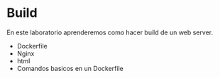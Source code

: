 # Build

En este laboratorio aprenderemos como hacer build de un web server.

- Dockerfile
- Nginx
- html
- Comandos basicos en un Dockerfile